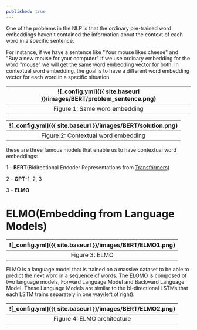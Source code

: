 ```yaml
---
published: true
---
```

One of the problems in the NLP is that the ordinary pre-trained word embeddings haven't contained the information about the context of each word in a specific sentence.

For instance, if we have a sentence like "Your mouse likes cheese" and "Buy a new mouse for your computer" if we use ordinary embedding for the word "mouse" we will get the same word embedding vector for both. In contextual word embedding, the goal is to have a different word embedding vector for each word in a specific situation.

|![_config.yml]({{ site.baseurl }}/images/BERT/problem_sentence.png)|
|:--:| 
| Figure 1: Same word embedding|

|![_config.yml]({{ site.baseurl }}/images/BERT/solution.png)|
|:--:| 
| Figure 2: Contextual word embedding|

these are three famous models that enable us to have contextual word embeddings:

1 - **BERT**(Bidirectional Encoder Representations from [Transformers](https://manishemirani.github.io/Attention-Is-All-You-Need/))

2 - **GPT**-1, 2, 3

3 - **ELMO**


# ELMO(Embedding from Language Models)

|![_config.yml]({{ site.baseurl }}/images/BERT/ELMO1.png)|
|:--:| 
| Figure 3: ELMO|

ELMO is a language model that is trained on a massive dataset to be able to predict the next word in a sequence of words. The ELOMO is composed of two language models, Forward Language Model and Backward Language Model. These Language Models are similar to the bi-directional LSTMs that each LSTM trains separately in one way(left ot right).

|![_config.yml]({{ site.baseurl }}/images/BERT/ELMO2.png)|
|:--:| 
| Figure 4: ELMO architecture|








